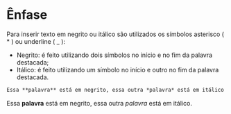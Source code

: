 # Ênfase

Para inserir texto em negrito ou itálico são utilizados os símbolos asterisco ( \* ) ou underline ( \_ ):

* Negrito: é feito utilizando dois símbolos no início e no fim da palavra destacada;
* Itálico: é feito utilizando um símbolo no início e outro no fim da palavra destacada.

```markdown
Essa **palavra** está em negrito, essa outra *palavra* está em itálico
```

Essa **palavra** está em negrito, essa outra _palavra_ está em itálico.
